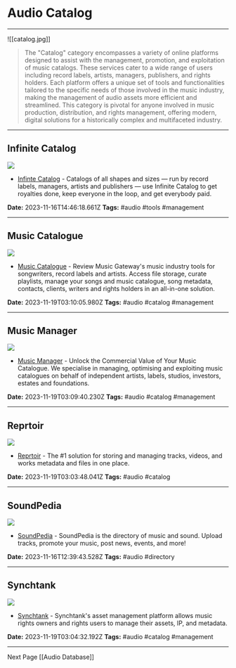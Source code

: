 # Audio Catalog

---

![[catalog.jpg]]


>The "Catalog" category encompasses a variety of online platforms designed to assist with the management, promotion, and exploitation of music catalogs. These services cater to a wide range of users including record labels, artists, managers, publishers, and rights holders. Each platform offers a unique set of tools and functionalities tailored to the specific needs of those involved in the music industry, making the management of audio assets more efficient and streamlined. This category is pivotal for anyone involved in music production, distribution, and rights management, offering modern, digital solutions for a historically complex and multifaceted industry.

---

## Infinite Catalog

![](https://www.infinitecatalog.com/static/images/meta_tag.png)

- [Infinte Catalog](https://www.infinitecatalog.com/) - Catalogs of all shapes and sizes — run by record labels, managers, artists and publishers — use Infinite Catalog to get royalties done, keep everyone in the loop, and get everybody paid.

**Date:** 2023-11-16T14:46:18.661Z
**Tags:** #audio #tools #management

---

## Music Catalogue

![](https://s3-eu-west-1.amazonaws.com/musicgateway.public/metaImages/Twitter-600.png)

- [Music Catalogue](https://www.musicgateway.com/features) - Review Music Gateway's music industry tools for songwriters, record labels and artists. Access file storage, curate playlists, manage your songs and music catalogue, song metadata, contacts, clients, writers and rights holders in an all-in-one solution.

**Date:** 2023-11-19T03:10:05.980Z
**Tags:** #audio #catalog #management

---

## Music Manager

![](https://cdn.prod.website-files.com/629892d374746ca6251004da/6492e2e68afd60ec4e56647f_homepage.jpg)

- [Music Manager](https://www.musicmanager.com/) - Unlock the Commercial Value of Your Music Catalogue. We specialise in managing, optimising and exploiting music catalogues on behalf of independent artists, labels, studios, investors, estates and foundations.

**Date:** 2023-11-19T03:09:40.230Z
**Tags:** #audio #catalog #management

---

## Reprtoir

![](https://assets-global.website-files.com/5ee115b331094976833e53dd/5f4d0a53eada7b4d8f1675f0_reprtoir-og-placeholder.jpg)

- [Reprtoir](https://www.reprtoir.com/catalog-management) - The #1 solution for storing and managing tracks, videos, and works metadata and files in one place.

**Date:** 2023-11-19T03:03:48.041Z
**Tags:** #audio #catalog

---

## SoundPedia

![](https://www.soundpedia.com/files/profiles/255v2.png)

- [SoundPedia](https://www.soundpedia.com/) - SoundPedia is the directory of music and sound. Upload tracks, promote your music, post news, events, and more!

**Date:** 2023-11-16T12:39:43.528Z
**Tags:** #audio #directory

---

## Synchtank

![](https://www.synchtank.com/wp-content/uploads/2020/03/monitor-copy.jpg)

- [Synchtank](https://www.synchtank.com/solutions/asset-management-software/) - Synchtank's asset management platform allows music rights owners and rights users to manage their assets, IP, and metadata.

**Date:** 2023-11-19T03:04:32.192Z
**Tags:** #audio #catalog #management

---

Next Page [[Audio Database]] 
